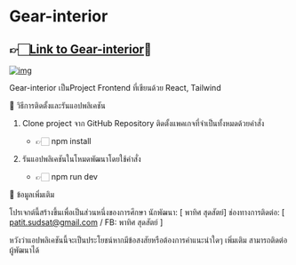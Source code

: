 # **Gear-interior**

## 👉🏻[**Link to Gear-interior**](https://#)💫 

[![img](https://drive.google.com/uc?export=view&id=11_EE7OXQ2lnLUW7Z_w9nbNntNBHaungQ)](https://#)

 
Gear-interior เป็นProject Frontend ที่เขียนด้วย React, Tailwind

🚀 วิธีการติดตั้งและรันแอปพลิเคชัน

1. Clone project จาก GitHub Repository
ติดตั้งแพคเกจที่จำเป็นทั้งหมดด้วยคำสั่ง

    * 👉🏻 npm install

2. รันแอปพลิเคชันในโหมดพัฒนาโดยใช้คำสั่ง

    * 👉🏻 npm run dev




📝 ข้อมูลเพิ่มเติม

โปรเจกต์นี้สร้างขึ้นเพื่อเป็นส่วนหนึ่งของการศึกษา
นักพัฒนา: [ พาทิศ สุดสัตย์]
ช่องทางการติดต่อ: [ patit.sudsat@gmail.com / FB: พาทิศ สุดสัตย์ ]

หวังว่าแอปพลิเคชันนี้จะเป็นประโยชน์หากมีข้อสงสัยหรือต้องการคำแนะนำใดๆ เพิ่มเติม สามารถติดต่อผู้พัฒนาได้

